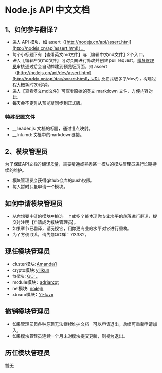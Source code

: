 # Node.js API 中文文档

## 1、如何参与翻译？

- 进入 API 模块，如 assert（[http://nodejs.cn/api/assert.html](http://nodejs.cn/api/assert.html)）。
- 每个小标题下有【查看英文md文件】与【编辑中文md文件】2个入口。
- 进入【编辑中文md文件】可对页面进行修改并创建 pull request，[模块管理员]审核通过后会自动构建到预览版页面，如   assert（[http://nodejs.cn/api/dev/assert.html](http://nodejs.cn/api/dev/assert.html)，URL 比正式版多了/dev/），构建过程大概耗时20秒钟。
- 进入【查看英文md文件】可查看原始的英文 markdown 文件，方便内容对比。
- 每天会不定时从预览版同步到正式版。

### 特殊配置文件

- __header.js: 文档的标题，通过锚点映射。
- __link.md: 文档中的markdown链接。


## 2、模块管理员

为了保证API文档的翻译质量，需要精通或熟悉某一模块的模块管理员进行长期持续的维护。

- 模块管理员会获得github仓库的push权限。
- 每人暂时只能申请一个模块。

## 如何申请模块管理员
- 从你想要申请的模块中挑选一个或多个能体现你专业水平的段落进行翻译，提交时注明【申请成为模块管理员】。
- 如果章节已翻译，请无视它，用你更专业的水平对它进行重构。
- 为了方便联系，请先加QQ群：713382。

## 现任模块管理员
- cluster模块: [AmandaYi]
- crypto模块: [yilikun]
- fs模块: [QC-L]
- module模块：[adrianzqt]
- net模块: [nodejh]
- stream模块：[Yi-love]

## 撤销模块管理员
- 如果管理员因各种原因无法继续维护文档，可以申请退出，后续可重新申请加入。
- 如果模块管理员连续一个月未对模块提交更新，则视为退出。

## 历任模块管理员
暂无


[API文档正式版]: http://nodejs.cn/api/
[API文档开发版]: http://nodejs.cn/api/dev/
[模块管理员]: https://github.com/nodejscn/node-api-cn/blob/master/README.md#模块管理员

[AmandaYi]: https://github.com/AmandaYi
[yilikun]: https://github.com/yilikun
[QC-L]: https://github.com/QC-L
[adrianzqt]: https://github.com/adrianzqt
[nodejh]: https://github.com/nodejh
[Yi-love]: https://github.com/Yi-love

